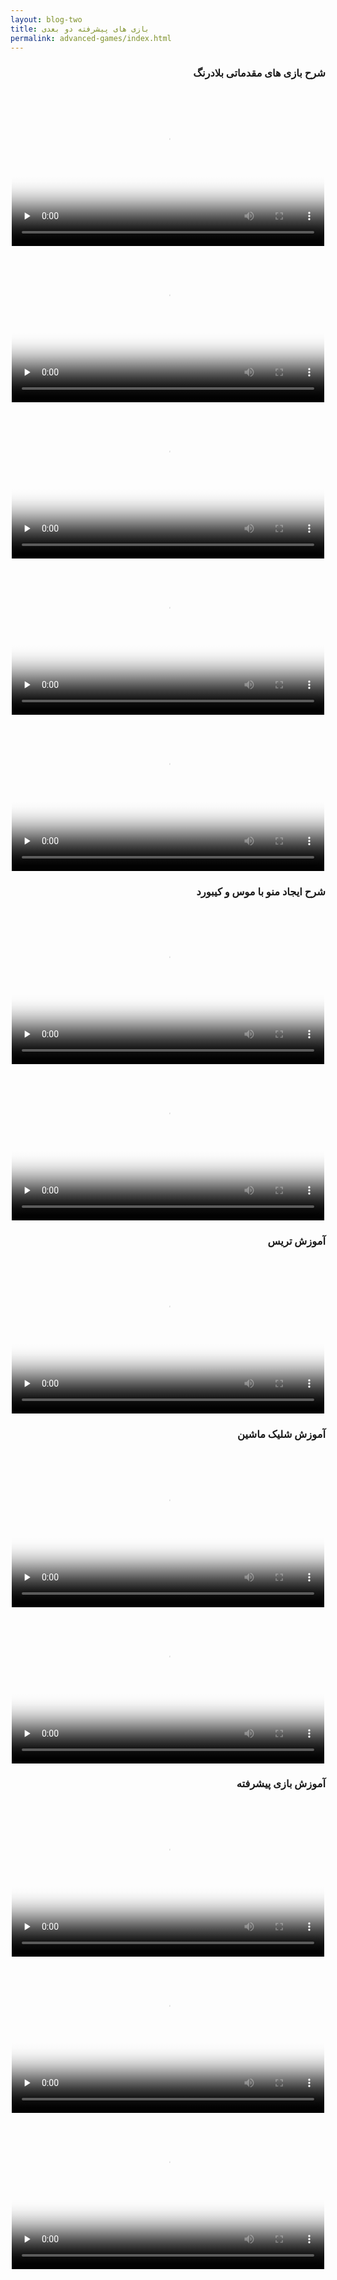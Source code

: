 ```yaml
---
layout: blog-two
title: بازی های پیشرفته دو بعدی
permalink: advanced-games/index.html
---
```

<div dir="rtl">
<h3>شرح بازی های مقدماتی بلادرنگ</h3>
<p style="text-align:center">
  <video width="500" poster="/assets/farsi_videos/5.1.jpg" preload="none" controls>
    <source src="https://www.dropbox.com/s/2vvb8ana2ggvpbd/5-1-%20Paranoid.mp4?dl=1" type="video/mp4">
    مرورگر شما قدیمی است! لطفا برای نمایش فیلم آن را به روز نمایید.
  </video>
  <br />
  <video width="500" poster="/assets/farsi_videos/5.2.jpg" preload="none" controls>
    <source src="https://www.dropbox.com/s/igqrx4aw74uhh46/5-2-%20PACMAN%20%281%29.mp4?dl=1" type="video/mp4">
    مرورگر شما قدیمی است! لطفا برای نمایش فیلم آن را به روز نمایید.
  </video>
  <br />
  <video width="500" poster="/assets/farsi_videos/5.3.jpg" preload="none" controls>
    <source src="https://www.dropbox.com/s/ouzm79vs5z6dcf6/5-3-%20PACMAN%20%282%29.mp4?dl=1" type="video/mp4">
    مرورگر شما قدیمی است! لطفا برای نمایش فیلم آن را به روز نمایید.
  </video>
  <br />
  <video width="500" poster="/assets/farsi_videos/5.4.jpg" preload="none" controls>
    <source src="https://www.dropbox.com/s/wbb7ogm7jxphbs5/5-4-%20Car%20Race%20%281%29.mp4?dl=1" type="video/mp4">
    مرورگر شما قدیمی است! لطفا برای نمایش فیلم آن را به روز نمایید.
  </video>      
  <br />
  <video width="500" poster="/assets/farsi_videos/5.5.jpg" preload="none" controls>
    <source src="https://www.dropbox.com/s/hjidh2r7bihlai6/5-5-%20Car%20Race%20%282%29.mp4?dl=1" type="video/mp4">
    مرورگر شما قدیمی است! لطفا برای نمایش فیلم آن را به روز نمایید.
  </video>      
</p>
<h3>شرح ایجاد منو با موس و کیبورد</h3>
<p style="text-align:center">
  <video width="500" poster="/assets/farsi_videos/6.1.jpg" preload="none" controls>
    <source src="https://www.dropbox.com/s/gpvhimw84hql6ee/6-1-%20Keyboard%20Menu.mp4?dl=1" type="video/mp4">
    مرورگر شما قدیمی است! لطفا برای نمایش فیلم آن را به روز نمایید.
  </video>
  <br />
  <video width="500" poster="/assets/farsi_videos/6.2.jpg" preload="none" controls>
    <source src="https://www.dropbox.com/s/bqjpne786p82cmv/6-2-%20Mouse%20Menu.mp4?dl=1" type="video/mp4">
    مرورگر شما قدیمی است! لطفا برای نمایش فیلم آن را به روز نمایید.
  </video>
</p>
<h3>آموزش تریس</h3>
<p style="text-align:center">
  <video width="500" poster="/assets/farsi_videos/8.6.jpg" preload="none" controls>
    <source src="https://www.dropbox.com/s/86a961h840vuege/8-6-%20Trace.mp4?dl=1" type="video/mp4">
    مرورگر شما قدیمی است! لطفا برای نمایش فیلم آن را به روز نمایید.
  </video>
</p>
<h3>آموزش شلیک ماشین</h3>
<p style="text-align:center">
  <video width="500" poster="/assets/farsi_videos/8.7.jpg" preload="none" controls>
    <source src="https://www.dropbox.com/s/8j7zx67ouk61u6g/8-7-%20Car%20Shoot%20%281%29.mp4?dl=1" type="video/mp4">
    مرورگر شما قدیمی است! لطفا برای نمایش فیلم آن را به روز نمایید.
  </video>
  <br>
    <video width="500" poster="/assets/farsi_videos/8.8.jpg" preload="none" controls>
    <source src="https://www.dropbox.com/s/eeqnllc1u80d4rh/8-8-%20Car%20Shoot%20%282%29.mp4?dl=1" type="video/mp4">
    مرورگر شما قدیمی است! لطفا برای نمایش فیلم آن را به روز نمایید.
  </video>
</p>
<h3>آموزش بازی پیشرفته</h3>
<p style="text-align:center">
  <video width="500" poster="/assets/farsi_videos/10.1.jpg" preload="none" controls>
    <source src="https://www.dropbox.com/s/nebp5wdww57y0om/10-1-%20Advanced%20Games.mp4?dl=1" type="video/mp4">
    مرورگر شما قدیمی است! لطفا برای نمایش فیلم آن را به روز نمایید.
  </video>
  <br>
  <video width="500" poster="/assets/farsi_videos/10.2.jpg" preload="none" controls>
    <source src="https://www.dropbox.com/s/4b087mleezshfrc/10-2-%20Advanced%20Paranoid%20%281%29.mp4?dl=1" type="video/mp4">
    مرورگر شما قدیمی است! لطفا برای نمایش فیلم آن را به روز نمایید.
  </video>
  <br>
  <video width="500" poster="/assets/farsi_videos/10.3.jpg" preload="none" controls>
    <source src="https://www.dropbox.com/s/kyfgji8d55p3oa3/10-3-%20Advanced%20Paranoid%20%282%29.mp4?dl=1" type="video/mp4">
    مرورگر شما قدیمی است! لطفا برای نمایش فیلم آن را به روز نمایید.
  </video>
</p>
</div>
